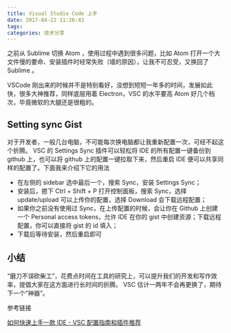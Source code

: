 ```yaml
---
title: Visual Studio Code 上手
date: 2017-04-22 11:26:43
tags:
categories: 技术分享
---
```


之前从 Sublime 切换 Atom ，使用过程中遇到很多问题，比如 Atom 打开一个大文件慢的要命、安装插件时经常失败（墙的原因），让我不可忍受，又换回了 Sublime 。

VSCode 刚出来的时候并不是特别看好，没想到短短一年多的时间，发展如此快，很多大神推荐，同样底层用着 Electron，VSC 的水平要高 Atom 好几个档次，毕竟微软的大腿还是很粗的。

## Setting sync Gist

对于开发者，一般几台电脑，不可能每次换电脑都让我重新配置一次，可经不起这个折腾。 VSC 的 Settings Sync 插件可以轻松将 IDE 的所有配置一键备份到 github 上，也可以将 github 上的配置一键拉取下来，然后重启 IDE 便可以共享同样的配置了。下面我来介绍下它的用法

- 在左侧的 sidebar 选中最后一个，搜索 Sync，安装 Settings Sync；
- 安装后，摁下 Ctrl + Shift + P 打开控制面板，搜索 Sync，选择 update/upload 可以上传你的配置，选择 Download 会下载远程配置；
- 如果你之前没有使用过 Sync，在上传配置的时候，会让你在 Github 上创建一个 Personal access tokens，允许 IDE 在你的 gist 中创建资源；下载远程配置，你可以直接将 gist 的 id 填入；
- 下载后等待安装，然后重启即可

## 小结
“磨刀不误砍柴工”，花费点时间在工具的研究上，可以提升我们的开发和写作效率，提倡大家在这方面进行长时间的折腾。 VSC 估计一两年不会再更换了，期待下一个“神器”。

参考链接

[如何快速上手一款 IDE - VSC 配置指南和插件推荐](http://www.barretlee.com/2017/04/21/something-about-vsc/)